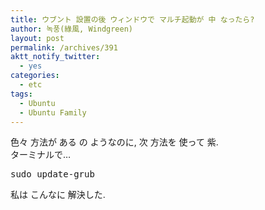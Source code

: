 ```yaml
---
title: ウブント 設置の後 ウィンドウで マルチ起動が 中 なったら?
author: 녹풍(綠風, Windgreen)
layout: post
permalink: /archives/391
aktt_notify_twitter:
  - yes
categories:
  - etc
tags:
  - Ubuntu
  - Ubuntu Family
---
```

色々 方法が ある の ようなのに, 次 方法を 使って 紫.  
ターミナルで&#8230; <pre class="brush:plain">sudo update-grub</pre>

私は こんなに 解決した.